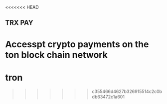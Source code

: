 <<<<<<< HEAD
## TRX PAY

Accesspt crypto payments on the ton block chain network
=======
# tron
>>>>>>> c355466d4627b326915514c2c0bdb63472c1a601

